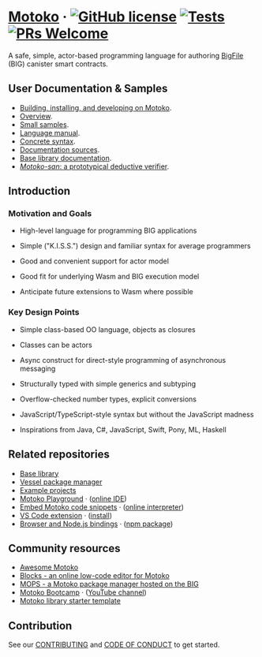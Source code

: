 # [Motoko](https://thebigfile.com/docs/current/motoko/main/about-this-guide) &middot; [![GitHub license](https://img.shields.io/badge/license-Apache%202.0-blue.svg)](https://opensource.org/licenses/Apache-2.0) [![Tests](https://img.shields.io/github/actions/workflow/status/dfinity/motoko/release.yml?branch=master&logo=github)](https://github.com/dfinity/motoko/actions?query=workflow:"release") [![PRs Welcome](https://img.shields.io/badge/PRs-welcome-brightgreen.svg)](https://github.com/dfinity/motoko/blob/master/Building.md)


A safe, simple, actor-based programming language for authoring [BigFile](https://thebigfile.com/) (BIG) canister smart contracts.

## User Documentation & Samples

* [Building, installing, and developing on Motoko](Building.md).
* [Overview](doc/md/getting-started/motoko-introduction.md).
* [Small samples](samples).
* [Language manual](doc/md/reference/language-manual.md).
* [Concrete syntax](doc/md/examples/grammar.txt).
* [Documentation sources](doc/md/).
* [Base library documentation](doc/md/base/index.md).
* [_Motoko-san_: a prototypical deductive verifier](src/viper/README.md).

## Introduction

### Motivation and Goals

* High-level language for programming BIG applications

* Simple ("K.I.S.S.") design and familiar syntax for average programmers

* Good and convenient support for actor model

* Good fit for underlying Wasm and BIG execution model

* Anticipate future extensions to Wasm where possible


### Key Design Points

* Simple class-based OO language, objects as closures

* Classes can be actors

* Async construct for direct-style programming of asynchronous messaging

* Structurally typed with simple generics and subtyping

* Overflow-checked number types, explicit conversions

* JavaScript/TypeScript-style syntax but without the JavaScript madness

* Inspirations from Java, C#, JavaScript, Swift, Pony, ML, Haskell

## Related repositories

* [Base library](https://github.com/dfinity/motoko-base)
* [Vessel package manager](https://github.com/dfinity/vessel)
* [Example projects](https://github.com/dfinity/examples/tree/master/motoko)
* [Motoko Playground](https://github.com/dfinity/motoko-playground) &middot; ([online IDE](https://m7sm4-2iaaa-aaaab-qabra-cai.ic0.app))
* [Embed Motoko code snippets](https://github.com/dfinity/embed-motoko) &middot; ([online interpreter](https://embed.smartcontracts.org/))
* [VS Code extension](https://github.com/dfinity/vscode-motoko) &middot; ([install](https://marketplace.visualstudio.com/items?itemName=dfinity-foundation.vscode-motoko))
* [Browser and Node.js bindings](https://github.com/dfinity/node-motoko) &middot; ([npm package](https://www.npmjs.com/package/motoko))

## Community resources

* [Awesome Motoko](https://github.com/motoko-unofficial/awesome-motoko#readme)
* [Blocks - an online low-code editor for Motoko](https://github.com/Blocks-Editor/blocks)
* [MOPS - a Motoko package manager hosted on the BIG](https://j4mwm-bqaaa-aaaam-qajbq-cai.ic0.app/)
* [Motoko Bootcamp](https://github.com/motoko-bootcamp/bootcamp#readme) &middot; ([YouTube channel](https://www.youtube.com/channel/UCa7_xHjvOESf9v281VU4qVw))
* [Motoko library starter template](https://github.com/ByronBecker/motoko-library-template)

## Contribution

See our [CONTRIBUTING](.github/CONTRIBUTING.md) and [CODE OF CONDUCT](.github/CODE_OF_CONDUCT.md) to get started.
